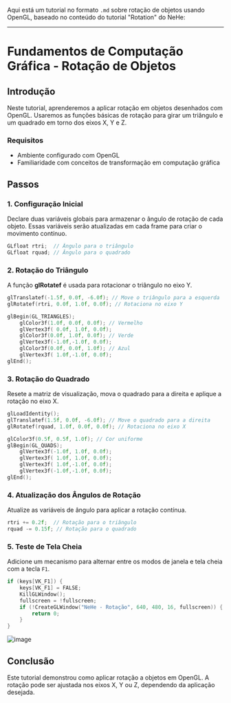 Aqui está um tutorial no formato `.md` sobre rotação de objetos usando OpenGL, baseado no conteúdo do tutorial "Rotation" do NeHe:

---

# Fundamentos de Computação Gráfica - Rotação de Objetos

## Introdução
Neste tutorial, aprenderemos a aplicar rotação em objetos desenhados com OpenGL. Usaremos as funções básicas de rotação para girar um triângulo e um quadrado em torno dos eixos X, Y e Z.

### Requisitos
- Ambiente configurado com OpenGL
- Familiaridade com conceitos de transformação em computação gráfica

## Passos

### 1. Configuração Inicial
Declare duas variáveis globais para armazenar o ângulo de rotação de cada objeto. Essas variáveis serão atualizadas em cada frame para criar o movimento contínuo.

```cpp
GLfloat rtri;  // Ângulo para o triângulo
GLfloat rquad; // Ângulo para o quadrado
```

### 2. Rotação do Triângulo
A função **glRotatef** é usada para rotacionar o triângulo no eixo Y.

```cpp
glTranslatef(-1.5f, 0.0f, -6.0f); // Move o triângulo para a esquerda
glRotatef(rtri, 0.0f, 1.0f, 0.0f); // Rotaciona no eixo Y

glBegin(GL_TRIANGLES);
    glColor3f(1.0f, 0.0f, 0.0f); // Vermelho
    glVertex3f( 0.0f, 1.0f, 0.0f);
    glColor3f(0.0f, 1.0f, 0.0f); // Verde
    glVertex3f(-1.0f,-1.0f, 0.0f);
    glColor3f(0.0f, 0.0f, 1.0f); // Azul
    glVertex3f( 1.0f,-1.0f, 0.0f);
glEnd();
```

### 3. Rotação do Quadrado
Resete a matriz de visualização, mova o quadrado para a direita e aplique a rotação no eixo X.

```cpp
glLoadIdentity();
glTranslatef(1.5f, 0.0f, -6.0f); // Move o quadrado para a direita
glRotatef(rquad, 1.0f, 0.0f, 0.0f); // Rotaciona no eixo X

glColor3f(0.5f, 0.5f, 1.0f); // Cor uniforme
glBegin(GL_QUADS);
    glVertex3f(-1.0f, 1.0f, 0.0f);
    glVertex3f( 1.0f, 1.0f, 0.0f);
    glVertex3f( 1.0f,-1.0f, 0.0f);
    glVertex3f(-1.0f,-1.0f, 0.0f);
glEnd();
```

### 4. Atualização dos Ângulos de Rotação
Atualize as variáveis de ângulo para aplicar a rotação contínua.

```cpp
rtri += 0.2f;  // Rotação para o triângulo
rquad -= 0.15f; // Rotação para o quadrado
```

### 5. Teste de Tela Cheia
Adicione um mecanismo para alternar entre os modos de janela e tela cheia com a tecla `F1`.

```cpp
if (keys[VK_F1]) {
    keys[VK_F1] = FALSE;
    KillGLWindow();
    fullscreen = !fullscreen;
    if (!CreateGLWindow("NeHe - Rotação", 640, 480, 16, fullscreen)) {
        return 0;
    }
}
```

![image](https://github.com/user-attachments/assets/d4920659-4855-4ff7-8044-794bf30ffa36)


## Conclusão
Este tutorial demonstrou como aplicar rotação a objetos em OpenGL. A rotação pode ser ajustada nos eixos X, Y ou Z, dependendo da aplicação desejada.

